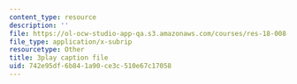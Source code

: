 ```yaml
---
content_type: resource
description: ''
file: https://ol-ocw-studio-app-qa.s3.amazonaws.com/courses/res-18-008-calculus-revisited-complex-variables-differential-equations-and-linear-algebra-fall-2011/742e95df6b841a90ce3c510e67c17058_IYKULUq6YPQ.srt
file_type: application/x-subrip
resourcetype: Other
title: 3play caption file
uid: 742e95df-6b84-1a90-ce3c-510e67c17058
---
```

